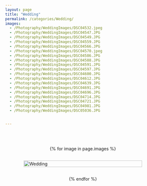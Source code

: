 ```yaml
---
layout: page
title: "Wedding"
permalink: /categories/Wedding/
images:
  - /Photography/WeddingImages/DSC04532.jpeg
  - /Photography/WeddingImages/DSC04547.JPG
  - /Photography/WeddingImages/DSC04549.JPG
  - /Photography/WeddingImages/DSC04559.JPG
  - /Photography/WeddingImages/DSC04566.JPG
  - /Photography/WeddingImages/DSC04570.jpeg
  - /Photography/WeddingImages/DSC04586.JPG
  - /Photography/WeddingImages/DSC04588.JPG
  - /Photography/WeddingImages/DSC04591.JPG
  - /Photography/WeddingImages/DSC04597.JPG
  - /Photography/WeddingImages/DSC04600.JPG
  - /Photography/WeddingImages/DSC04612.JPG
  - /Photography/WeddingImages/DSC04639.JPG
  - /Photography/WeddingImages/DSC04691.JPG
  - /Photography/WeddingImages/DSC04696.JPG
  - /Photography/WeddingImages/DSC04714.JPG
  - /Photography/WeddingImages/DSC04721.JPG
  - /Photography/WeddingImages/DSC04981.JPG
  - /Photography/WeddingImages/DSC05036.JPG


---
```


<div class="category-images">
    {% for image in page.images %}
        <div class="category">
            <a href="{{ image }}" >
                <img src="{{ image }}" alt="Wedding">
            </a>
        </div>
    {% endfor %}
</div>

<style>
  .category-images {
  display: flex;
  flex-wrap: wrap;
  gap: 20px;
  justify-content: center; /* Center the categories */
        padding-top: 50px; /* Add top padding to move the images down */

}

.category {
  position: relative;
  overflow: hidden;
  flex: 1 1 calc(80% - 20px); /* Increased size to 50% width */
  max-width: calc(80% - 20px); /* Ensure it scales up to a larger size */
  box-sizing: border-box;
  margin: 10px;
  transition: transform 0.3s;

}

@media (max-width: 768px) {
  .category {
    flex: 1 1 calc(90% - 20px); /* Full width on smaller screens */
    max-width: calc(90% - 20px);
  }
}

.category:hover {
  transform: scale(1.05);
}

.category img {
  width: 100%;
  height: auto;
  display: block;
  transition: transform 0.3s;
}

.category:hover img {
  transform: scale(1.1);
}

.category h2 {
  position: absolute;
  top: 50%;
  left: 50%;
  transform: translate(-50%, -50%);
  color: white;
  background-color: rgba(0, 0, 0, 0.5);
  padding: 10px;
  margin: 0;
  text-align: center;
  font-size: 1.5em;
  width: 100%;
  box-sizing: border-box;
  transition: background-color 0.3s;
}

.category:hover h2 {
  background-color: rgba(0, 0, 0, 0.7);
}

</style>
